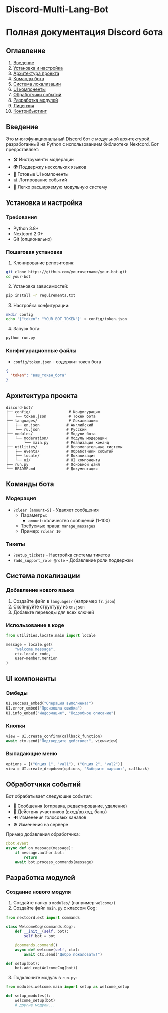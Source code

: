 # Discord-Multi-Lang-Bot
# Полная документация Discord бота

## Оглавление
1. [Введение](#введение)
2. [Установка и настройка](#установка-и-настройка)
3. [Архитектура проекта](#архитектура-проекта)
4. [Команды бота](#команды-бота)
5. [Система локализации](#система-локализации)
6. [UI компоненты](#ui-компоненты)
7. [Обработчики событий](#обработчики-событий)
8. [Разработка модулей](#разработка-модулей)
9. [Лицензия](#лицензия)
10. [Контрибьютинг](#контрибьютинг)

## Введение

Это многофункциональный Discord бот с модульной архитектурой, разработанный на Python с использованием библиотеки Nextcord. Бот предоставляет:

- 🛠 Инструменты модерации
- 🌍 Поддержку нескольких языков
- 🎨 Готовые UI компоненты
- 📊 Логирование событий
- 🔌 Легко расширяемую модульную систему

## Установка и настройка

### Требования
- Python 3.8+
- Nextcord 2.0+
- Git (опционально)

### Пошаговая установка

1. Клонирование репозитория:
```bash
git clone https://github.com/yourusername/your-bot.git
cd your-bot
```

2. Установка зависимостей:
```bash
pip install -r requirements.txt
```

3. Настройка конфигурации:
```bash
mkdir config
echo '{"token": "YOUR_BOT_TOKEN"}' > config/token.json
```

4. Запуск бота:
```bash
python run.py
```

### Конфигурационные файлы

- `config/token.json` - содержит токен бота
```json
{
  "token": "ваш_токен_бота"
}
```

## Архитектура проекта

```
discord-bot/
├── config/                 # Конфигурация
│   └── token.json          # Токен бота
├── languages/              # Локализации
│   ├── en.json            # Английский
│   └── ru.json            # Русский
├── modules/               # Модули бота
│   └── moderation/        # Модуль модерации
│       └── main.py        # Реализация команд
├── utilities/             # Вспомогательные системы
│   ├── events/            # Обработчики событий
│   ├── locate/            # Локализация
│   └── ui/                # UI компоненты
├── run.py                 # Основной файл
└── README.md              # Документация
```

## Команды бота

### Модерация
- `?clear [amount=5]` - Удаляет сообщения
  - Параметры:
    - `amount`: количество сообщений (1-100)
  - Требуемые права: `manage_messages`
  - Пример: `?clear 10`

### Тикеты
- `?setup_tickets` - Настройка системы тикетов
- `?add_support_role @role` - Добавление роли поддержки

## Система локализации

### Добавление нового языка

1. Создайте файл в `languages/` (например `fr.json`)
2. Скопируйте структуру из `en.json`
3. Добавьте переводы для всех ключей

### Использование в коде
```python
from utilities.locate.main import locale

message = locale.get(
    "welcome.message", 
    ctx.locale_code,
    user=member.mention
)
```

## UI компоненты

### Эмбеды
```python
UI.success_embed("Операция выполнена!")
UI.error_embed("Произошла ошибка")
UI.info_embed("Информация", "Подробное описание")
```

### Кнопки
```python
view = UI.create_confirm(callback_function)
await ctx.send("Подтвердите действие:", view=view)
```

### Выпадающие меню
```python
options = [("Опция 1", "val1"), ("Опция 2", "val2")]
view = UI.create_dropdown(options, "Выберите вариант", callback)
```

## Обработчики событий

Бот обрабатывает следующие события:
- 📨 Сообщения (отправка, редактирование, удаление)
- 👥 Действия участников (вход/выход, баны)
- 🔊 Изменения голосовых каналов
- ⚙️ Изменения на сервере

Пример добавления обработчика:
```python
@bot.event
async def on_message(message):
    if message.author.bot:
        return
    await bot.process_commands(message)
```

## Разработка модулей

### Создание нового модуля

1. Создайте папку в `modules/` (например `welcome/`)
2. Создайте файл `main.py` с классом Cog:
```python
from nextcord.ext import commands

class WelcomeCog(commands.Cog):
    def __init__(self, bot):
        self.bot = bot

    @commands.command()
    async def welcome(self, ctx):
        await ctx.send("Добро пожаловать!")

def setup(bot):
    bot.add_cog(WelcomeCog(bot))
```

3. Подключите модуль в `run.py`:
```python
from modules.welcome.main import setup as welcome_setup

def setup_modules():
    welcome_setup(bot)
    # другие модули...
```


